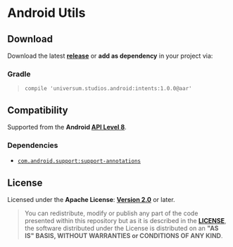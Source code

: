 Android Utils
===============

## Download ##

Download the latest **[release](https://github.com/universum-studios/android_intents/releases/tag/1.0.0 "Latest Releases page")** or **add as dependency** in your project via:

### Gradle ###

> `compile 'universum.studios.android:intents:1.0.0@aar'`

## Compatibility ##

Supported from the **Android [API Level 8](http://developer.android.com/about/versions/android-2.2.html "See API highlights")**.

### Dependencies ###

- [`com.android.support:support-annotations`](http://developer.android.com/tools/support-library/features.html#annotations)

## License ##

Licensed under the **Apache License**: **[Version 2.0](http://www.apache.org/licenses/LICENSE-2.0)** or later.

> You can redistribute, modify or publish any part of the code presented within this repository but as it is described in the [**LICENSE**](https://github.com/universum-studios/android_intents/blob/release/LICENSE.md), the software distributed under the License is distributed on an **"AS IS" BASIS, WITHOUT WARRANTIES or CONDITIONS OF ANY KIND**.
